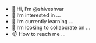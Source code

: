 - 👋 Hi, I’m @shiveshvar
- 👀 I’m interested in ...
- 🌱 I’m currently learning ...
- 💞️ I’m looking to collaborate on ...
- 📫 How to reach me ...

<!---
shiveshvar/shiveshvar is a ✨ special ✨ repository because its `README.md` (this file) appears on your GitHub profile.
You can click the Preview link to take a look at your changes.
--->
